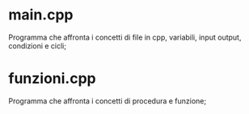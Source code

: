 # main.cpp

Programma che affronta i concetti di file in cpp, variabili, input output, condizioni e cicli;

# funzioni.cpp

Programma che affronta i concetti di procedura e funzione;
